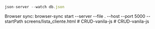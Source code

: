 ```js
json-server --watch db.json
```

Browser sync: browser-sync start --server --file . --host --port 5000 --startPath screens/lista_cliente.html
#   C R U D - v a n i l a - j s  
 #   C R U D - v a n i l a - j s  
 